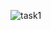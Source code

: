 ![task1](https://github.com/SwanyCastle/oz_be_class/assets/49240318/373c069a-4bc0-4f37-87e6-93b247127763)
